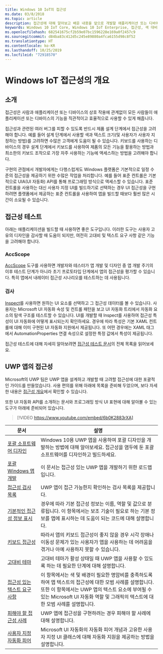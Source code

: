 ```yaml
---
title: Windows 10 IoT의 접근성
ms.date: 03/8/2018
ms.topic: article
description: 접근성에 대해 알아보고 배운 내용을 앞으로 개발할 애플리케이션 또는 디바이스에 적용하는 방법을 살펴보세요.
keywords: Windows 10 IoT Core, Windows 10 IoT Enterprise, 접근성, 색 대비
ms.openlocfilehash: 682541675cf2b59e07bc1596228e169a0f2457c9
ms.sourcegitcommit: d84ba83c412d5c245e89880a4fca6155d98c8f52
ms.translationtype: HT
ms.contentlocale: ko-KR
ms.lasthandoff: 10/25/2019
ms.locfileid: "72918570"
---
```

# <a name="an-overview-of-accessibility-for-windows-iot"></a>Windows IoT 접근성의 개요 
 
## <a name="introduction"></a>소개 
접근성은 사람과 애플리케이션 또는 디바이스의 상호 작용에 관계없이 모든 사람들이 애플리케이션 또는 디바이스의 기능을 직관적이고 효율적으로 사용할 수 있게 해줍니다. 
 
접근성과 관련된 여러 버그를 피할 수 있도록 반드시 제품 설계 단계에서 접근성을 고려해야 합니다. 예를 들어 설계 단계에서 사용할 색과 텍스트 크기(및 사용자가 사용자 지정하는 방법)를 고려하면 수많은 고객에게 도움이 될 수 있습니다. 키보드를 사용하는 디바이스의 경우 설계 단계에서 키보드를 사용하여 제품의 모든 기능을 활용하는 방법과 최소한의 키보드 조작으로 가장 자주 사용하는 기능에 액세스하는 방법을 고려해야 합니다.  
 
구현의 관점에서 개발자에게는 다행스럽게도 Windows 플랫폼은 기본적으로 일정 수준의 접근성을 제공하기 위한 수많은 작업을 처리합니다. 예를 들어 표준 컨트롤은 기본적으로 UIA(UI 자동화) API를 통해 프로그래밍 방식으로 액세스할 수 있습니다. 표준 컨트롤을 사용하는 대신 사용자 지정 UI를 빌드하기로 선택하는 경우 UI 접근성을 구현하려면 플랫폼에서 제공하는 표준 컨트롤을 사용하여 앱을 빌드할 때보다 훨씬 많은 시간이 소요될 수 있습니다. 

## <a name="accessibility-testing"></a>접근성 테스트
아래는 애플리케이션을 빌드할 때 사용하면 좋은 도구입니다. 이러한 도구는 사용자 고유의 디자인을 감사할 때 도움이 되지만, 여전히 고대비 및 텍스트 요구 사항 같은 기능을 고려해야 합니다.

### <a name="accscope"></a>AccScope
[AccScope](https://msdn.microsoft.com/library/windows/desktop/Dn433239) 도구를 사용하면 개발자와 테스터가 앱 개발 및 디자인 중 앱 개발 주기의 이후 테스트 단계가 아니라 초기 프로토타입 단계에서 앱의 접근성을 평가할 수 있습니다. 특히 앱에서 내레이터 접근성 시나리오를 테스트하는 데 사용됩니다.

### <a name="inspect"></a>검사
[Inspect](https://msdn.microsoft.com/library/windows/desktop/Dd318521)를 사용하면 원하는 UI 요소를 선택하고 그 접근성 데이터를 볼 수 있습니다. 사용자는 Microsoft UI 자동화 속성 및 컨트롤 패턴을 보고 UI 자동화 트리에서 자동화 요소의 탐색 구조를 테스트할 수 있습니다. UI를 개발할 때 Inspect를 사용하여 접근성 특성이 UI 자동화에 어떻게 표시되는지 확인하세요. 경우에 따라 특성은 기본 XAML 컨트롤에 대해 이미 구현된 UI 자동화 지원에서 제공됩니다. 또 어떤 경우에는 XAML 태그에서 AutomationProperties 연결 속성으로 설정한 특정 값에서 특성이 제공됩니다.

접근성 테스트에 대해 자세히 알아보려면 [접근성 테스트 문서](https://docs.microsoft.com/windows/uwp/design/accessibility/accessibility-testing#inspect)의 전체 목록을 읽어보세요.
 
 
## <a name="accessibility-in-uwp-apps"></a>UWP 앱의 접근성 
Microsoft의 UWP 팀은 UWP 앱을 설계하고 개발할 때 고려할 접근성에 대한 포괄적인 가이드를 만들었습니다. 사용 편의를 위해 아래에 목록을 준비해 두었으며, 보다 자세한 내용은 [접근성 개요](https://docs.microsoft.com/windows/uwp/design/accessibility/accessibility-overview)에서 확인할 수 있습니다. 
 
또한 UI 자동화 API를 소개하는 문서와 프로그래밍 방식 UI 표현에 대해 알아볼 수 있는 도구가 아래에 준비되어 있습니다. 
 
> [!VIDEO https://www.youtube.com/embed/6b0K2883rXA]

 
| 문서 | 설명 | 
|---------|-------------| 
| [포괄 소프트웨어 디자인](https://docs.microsoft.com/windows/uwp/design/accessibility/designing-inclusive-software) | Windows 10용 UWP 앱을 사용하여 포괄 디자인을 개발하는 방법에 대해 알아보세요.  접근성을 염두에 둔 포괄 소프트웨어를 디자인하고 빌드하세요. | 
| [포괄 Windows 앱 개발](https://docs.microsoft.com/windows/uwp/design/accessibility/developing-inclusive-windows-apps) | 이 문서는 접근성 있는 UWP 앱을 개발하기 위한 로드맵입니다. | 
| [접근성 검사 목록](https://docs.microsoft.com/windows/uwp/design/accessibility/accessibility-checklist) | UWP 앱이 접근 가능한지 확인하는 검사 목록을 제공합니다. | 
| [기본적인 접근성 정보 표시](https://docs.microsoft.com/windows/uwp/design/accessibility/basic-accessibility-information) | 경우에 따라 기본 접근성 정보는 이름, 역할 및 값으로 분류됩니다. 이 항목에서는 보조 기술이 필요로 하는 기본 정보를 앱에 표시하는 데 도움이 되는 코드에 대해 설명합니다. | 
| [키보드 접근성](https://docs.microsoft.com/windows/uwp/design/accessibility/keyboard-accessibility) | 따라서 앱의 키보드 접근성이 좋지 않을 경우 시각 장애나 이동성 문제가 있는 사용자가 앱을 사용하는 데 어려움을 겪거나 아예 사용하지 못할 수 있습니다. | 
| [고대비 테마](https://docs.microsoft.com/windows/uwp/design/accessibility/high-contrast-themes) | 고대비 테마가 활성 상태일 때 UWP 앱을 사용할 수 있도록 하는 데 필요한 단계에 대해 설명합니다. | 
| [접근성 있는 텍스트 요구 사항](https://docs.microsoft.com/windows/uwp/design/accessibility/accessible-text-requirements) | 이 항목에서는 색 및 배경이 필요한 명암비를 충족하도록 하여 앱 텍스트의 접근성에 대한 모범 사례를 설명합니다. 또한 이 항목에서는 UWP 앱의 텍스트 요소에 부여될 수 있는 Microsoft UI 자동화 역할 및 그래픽의 텍스트에 대한 모범 사례를 설명합니다. | 
| [피해야 할 접근성 사례](https://docs.microsoft.com/windows/uwp/design/accessibility/practices-to-avoid) | UWP 앱에 접근성을 구현하려는 경우 피해야 할 사례에 대해 설명합니다. | 
| [사용자 지정 자동화 피어](https://docs.microsoft.com/windows/uwp/design/accessibility/custom-automation-peers) | Microsoft UI 자동화의 자동화 피어 개념과 고유한 사용자 지정 UI 클래스에 대해 자동화 지원을 제공하는 방법을 설명합니다. | 
 
